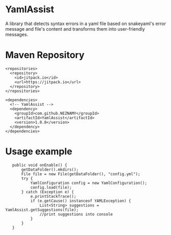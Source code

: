 # YamlAssist
 
 A library that detects syntax errors in a yaml file based on snakeyaml's error message and file's content and transforms them into user-friendly messages.
# Maven Repository
```
<repositories>
  <repository>
    <id>jitpack.io</id>
    <url>https://jitpack.io</url>
  </repository>
</repositories>

<dependencies>
  <!-- YamlAssist -->
  <dependency>
    <groupId>com.github.NEZNAMY</groupId>
    <artifactId>YamlAssist</artifactId>
    <version>1.0.8</version>
  </dependency>
</dependencies>
 ```
 
 # Usage example
 
 ```
	public void onEnable() {
		getDataFolder().mkdirs();
		File file = new File(getDataFolder(), "config.yml");
		try {
			YamlConfiguration config = new YamlConfiguration();
			config.load(file);
		} catch (Exception e) {
			e.printStackTrace();
			if (e.getCause() instanceof YAMLException) {
				List<String> suggestions = YamlAssist.getSuggestions(file);
				//print suggestions into console
			}
		}
	}
 ```
